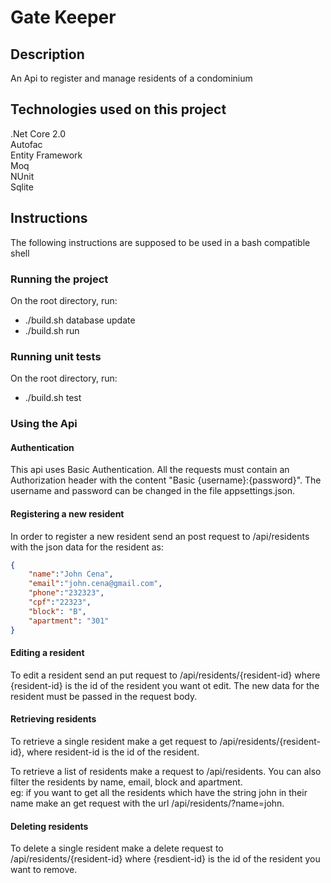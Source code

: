 # Gate Keeper

## Description

An Api to register and manage residents of a condominium

## Technologies used on this project

.Net Core 2.0  
Autofac  
Entity Framework  
Moq  
NUnit  
Sqlite

## Instructions

The following instructions are supposed to be used in a bash compatible shell

### Running the project

On the root directory, run:

- ./build.sh database update
- ./build.sh run

### Running unit tests

On the root directory, run:

- ./build.sh test

### Using the Api

#### Authentication

This api uses Basic Authentication. All the requests must contain an Authorization header with the content "Basic {username}:{password}". The username and password can be changed in the file appsettings.json.

#### Registering a new resident
In order to register a new resident send an post request to /api/residents with the json data for the resident as: <br />
```json
{
	"name":"John Cena",
	"email":"john.cena@gmail.com",
	"phone":"232323",
	"cpf":"22323",
	"block": "B",
	"apartment": "301"
}
```

#### Editing a resident
To edit a resident send an put request to /api/residents/{resident-id} where {resident-id} is the id of the resident you want ot edit. The new data for the resident must be passed in the request body.

#### Retrieving residents

To retrieve a single resident make a get request to /api/residents/{resident-id}, where resident-id is the id of the resident.

To retrieve a list of residents make a request to /api/residents.  You can also filter the residents by name, email, block and apartment.  
eg: if you want to get all the residents which have the string john in their name make an get request with the url /api/residents/?name=john.

#### Deleting residents
To delete a single resident make a delete request to /api/residents/{resident-id} where {resdient-id} is the id of the resident you want to remove.









